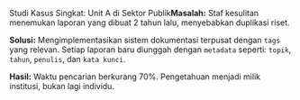 Studi Kasus Singkat: Unit A di Sektor Publik**Masalah:** Staf kesulitan menemukan laporan yang dibuat 2 tahun lalu, menyebabkan duplikasi riset.

**Solusi:** Mengimplementasikan sistem dokumentasi terpusat dengan `tags` yang relevan. Setiap laporan baru diunggah dengan `metadata` seperti: `topik`, `tahun`, `penulis`, dan `kata kunci`.

**Hasil:** Waktu pencarian berkurang 70%. Pengetahuan menjadi milik institusi, bukan lagi individu.
